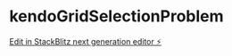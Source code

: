 # kendoGridSelectionProblem

[Edit in StackBlitz next generation editor ⚡️](https://stackblitz.com/~/github.com/tleveque23/kendoGridSelectionProblem)